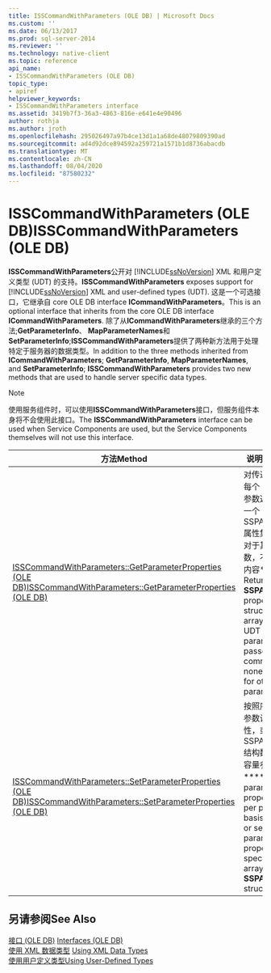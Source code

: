 ```yaml
---
title: ISSCommandWithParameters (OLE DB) | Microsoft Docs
ms.custom: ''
ms.date: 06/13/2017
ms.prod: sql-server-2014
ms.reviewer: ''
ms.technology: native-client
ms.topic: reference
api_name:
- ISSCommandWithParameters (OLE DB)
topic_type:
- apiref
helpviewer_keywords:
- ISSCommandWithParameters interface
ms.assetid: 3419b7f3-36a3-4863-816e-e641e4e90496
author: rothja
ms.author: jroth
ms.openlocfilehash: 295026497a97b4ce13d1a1a68de48079809390ad
ms.sourcegitcommit: ad4d92dce894592a259721a1571b1d8736abacdb
ms.translationtype: MT
ms.contentlocale: zh-CN
ms.lasthandoff: 08/04/2020
ms.locfileid: "87580232"
---
```

# <a name="isscommandwithparameters-ole-db"></a><span data-ttu-id="ccb5d-102">ISSCommandWithParameters (OLE DB)</span><span class="sxs-lookup"><span data-stu-id="ccb5d-102">ISSCommandWithParameters (OLE DB)</span></span>
  <span data-ttu-id="ccb5d-103">**ISSCommandWithParameters**公开对 [!INCLUDE[ssNoVersion](../../includes/ssnoversion-md.md)] XML 和用户定义类型 (UDT) 的支持。</span><span class="sxs-lookup"><span data-stu-id="ccb5d-103">**ISSCommandWithParameters** exposes support for [!INCLUDE[ssNoVersion](../../includes/ssnoversion-md.md)] XML and user-defined types (UDT).</span></span> <span data-ttu-id="ccb5d-104">这是一个可选接口，它继承自 core OLE DB interface **ICommandWithParameters**。</span><span class="sxs-lookup"><span data-stu-id="ccb5d-104">This is an optional interface that inherits from the core OLE DB interface **ICommandWithParameters**.</span></span> <span data-ttu-id="ccb5d-105">除了从**ICommandWithParameters**继承的三个方法;**GetParameterInfo**、 **MapParameterNames**和**SetParameterInfo**;**ISSCommandWithParameters**提供了两种新方法用于处理特定于服务器的数据类型。</span><span class="sxs-lookup"><span data-stu-id="ccb5d-105">In addition to the three methods inherited from **ICommandWithParameters**; **GetParameterInfo**, **MapParameterNames**, and **SetParameterInfo**; **ISSCommandWithParameters** provides two new methods that are used to handle server specific data types.</span></span>  
  
> [!NOTE]  
>  <span data-ttu-id="ccb5d-106">使用服务组件时，可以使用**ISSCommandWithParameters**接口，但服务组件本身将不会使用此接口。</span><span class="sxs-lookup"><span data-stu-id="ccb5d-106">The **ISSCommandWithParameters** interface can be used when Service Components are used, but the Service Components themselves will not use this interface.</span></span>  
  
|<span data-ttu-id="ccb5d-107">方法</span><span class="sxs-lookup"><span data-stu-id="ccb5d-107">Method</span></span>|<span data-ttu-id="ccb5d-108">说明</span><span class="sxs-lookup"><span data-stu-id="ccb5d-108">Description</span></span>|  
|------------|-----------------|  
|[<span data-ttu-id="ccb5d-109">ISSCommandWithParameters::GetParameterProperties &#40;OLE DB&#41;</span><span class="sxs-lookup"><span data-stu-id="ccb5d-109">ISSCommandWithParameters::GetParameterProperties &#40;OLE DB&#41;</span></span>](isscommandwithparameters-getparameterproperties-ole-db.md)|<span data-ttu-id="ccb5d-110">对传递到该命令的每个 UDT 或 XML 参数返回数组中的一个 SSPARAMPROPS 属性集结构，但是对于其他类型的参数，不会返回任何内容\*\*\*\*。</span><span class="sxs-lookup"><span data-stu-id="ccb5d-110">Returns one **SSPARAMPROPS** property set structure in the array for each UDT or XML parameter passed to the command, but none is returned for other types of parameters.</span></span>|  
|[<span data-ttu-id="ccb5d-111">ISSCommandWithParameters::SetParameterProperties &#40;OLE DB&#41;</span><span class="sxs-lookup"><span data-stu-id="ccb5d-111">ISSCommandWithParameters::SetParameterProperties &#40;OLE DB&#41;</span></span>](isscommandwithparameters-setparameterproperties-ole-db.md)|<span data-ttu-id="ccb5d-112">按照序号基于每个参数设置参数属性，或者通过指定 SSPARAMPROPS 结构数组来设置大容量参数属性\*\*\*\*。</span><span class="sxs-lookup"><span data-stu-id="ccb5d-112">Sets the parameter properties on a per parameter basis by ordinal, or sets bulk parameter properties by specifying an array of **SSPARAMPROPS** structures.</span></span>|  
  
## <a name="see-also"></a><span data-ttu-id="ccb5d-113">另请参阅</span><span class="sxs-lookup"><span data-stu-id="ccb5d-113">See Also</span></span>  
 <span data-ttu-id="ccb5d-114">[接口 &#40;OLE DB&#41;](../../database-engine/dev-guide/interfaces-ole-db.md) </span><span class="sxs-lookup"><span data-stu-id="ccb5d-114">[Interfaces &#40;OLE DB&#41;](../../database-engine/dev-guide/interfaces-ole-db.md) </span></span>  
 <span data-ttu-id="ccb5d-115">[使用 XML 数据类型](../native-client/features/using-xml-data-types.md) </span><span class="sxs-lookup"><span data-stu-id="ccb5d-115">[Using XML Data Types](../native-client/features/using-xml-data-types.md) </span></span>  
 [<span data-ttu-id="ccb5d-116">使用用户定义类型</span><span class="sxs-lookup"><span data-stu-id="ccb5d-116">Using User-Defined Types</span></span>](../native-client/features/using-user-defined-types.md)  
  
  

